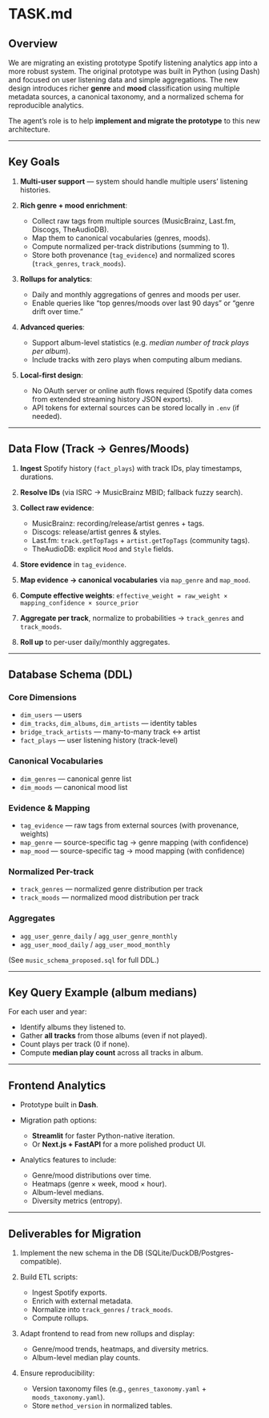 
# TASK.md

## Overview

We are migrating an existing prototype Spotify listening analytics app into a more robust system. The original prototype was built in Python (using Dash) and focused on user listening data and simple aggregations. The new design introduces richer **genre** and **mood** classification using multiple metadata sources, a canonical taxonomy, and a normalized schema for reproducible analytics.

The agent’s role is to help **implement and migrate the prototype** to this new architecture.

---

## Key Goals

1. **Multi-user support** — system should handle multiple users’ listening histories.
2. **Rich genre + mood enrichment**:

   * Collect raw tags from multiple sources (MusicBrainz, Last.fm, Discogs, TheAudioDB).
   * Map them to canonical vocabularies (genres, moods).
   * Compute normalized per-track distributions (summing to 1).
   * Store both provenance (`tag_evidence`) and normalized scores (`track_genres`, `track_moods`).
3. **Rollups for analytics**:

   * Daily and monthly aggregations of genres and moods per user.
   * Enable queries like “top genres/moods over last 90 days” or “genre drift over time.”
4. **Advanced queries**:

   * Support album-level statistics (e.g. *median number of track plays per album*).
   * Include tracks with zero plays when computing album medians.
5. **Local-first design**:

   * No OAuth server or online auth flows required (Spotify data comes from extended streaming history JSON exports).
   * API tokens for external sources can be stored locally in `.env` (if needed).

---

## Data Flow (Track → Genres/Moods)

1. **Ingest** Spotify history (`fact_plays`) with track IDs, play timestamps, durations.
2. **Resolve IDs** (via ISRC → MusicBrainz MBID; fallback fuzzy search).
3. **Collect raw evidence**:

   * MusicBrainz: recording/release/artist genres + tags.
   * Discogs: release/artist genres & styles.
   * Last.fm: `track.getTopTags` + `artist.getTopTags` (community tags).
   * TheAudioDB: explicit `Mood` and `Style` fields.
4. **Store evidence** in `tag_evidence`.
5. **Map evidence → canonical vocabularies** via `map_genre` and `map_mood`.
6. **Compute effective weights**:
   `effective_weight = raw_weight × mapping_confidence × source_prior`
7. **Aggregate per track**, normalize to probabilities → `track_genres` and `track_moods`.
8. **Roll up** to per-user daily/monthly aggregates.

---

## Database Schema (DDL)

### Core Dimensions

* `dim_users` — users
* `dim_tracks`, `dim_albums`, `dim_artists` — identity tables
* `bridge_track_artists` — many-to-many track ↔ artist
* `fact_plays` — user listening history (track-level)

### Canonical Vocabularies

* `dim_genres` — canonical genre list
* `dim_moods` — canonical mood list

### Evidence & Mapping

* `tag_evidence` — raw tags from external sources (with provenance, weights)
* `map_genre` — source-specific tag → genre mapping (with confidence)
* `map_mood` — source-specific tag → mood mapping (with confidence)

### Normalized Per-track

* `track_genres` — normalized genre distribution per track
* `track_moods` — normalized mood distribution per track

### Aggregates

* `agg_user_genre_daily` / `agg_user_genre_monthly`
* `agg_user_mood_daily` / `agg_user_mood_monthly`

(See `music_schema_proposed.sql` for full DDL.)

---

## Key Query Example (album medians)

For each user and year:

* Identify albums they listened to.
* Gather **all tracks** from those albums (even if not played).
* Count plays per track (0 if none).
* Compute **median play count** across all tracks in album.

---

## Frontend Analytics

* Prototype built in **Dash**.
* Migration path options:

  * **Streamlit** for faster Python-native iteration.
  * Or **Next.js + FastAPI** for a more polished product UI.
* Analytics features to include:

  * Genre/mood distributions over time.
  * Heatmaps (genre × week, mood × hour).
  * Album-level medians.
  * Diversity metrics (entropy).

---

## Deliverables for Migration

1. Implement the new schema in the DB (SQLite/DuckDB/Postgres-compatible).
2. Build ETL scripts:

   * Ingest Spotify exports.
   * Enrich with external metadata.
   * Normalize into `track_genres` / `track_moods`.
   * Compute rollups.
3. Adapt frontend to read from new rollups and display:

   * Genre/mood trends, heatmaps, and diversity metrics.
   * Album-level median play counts.
4. Ensure reproducibility:

   * Version taxonomy files (e.g., `genres_taxonomy.yaml` + `moods_taxonomy.yaml`).
   * Store `method_version` in normalized tables.

